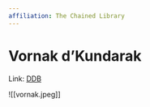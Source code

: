 ```yaml
---
affiliation: The Chained Library
---
```


# Vornak d’Kundarak

Link: [DDB](https://www.dndbeyond.com/profile/Bob_of_Nivea/characters/51788284)

![[vornak.jpeg]]